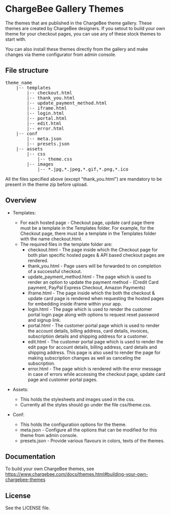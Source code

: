 # ChargeBee Gallery Themes

The themes that are published in the ChargeBee theme gallery. These themes are created by ChargeBee designers. If you setout to build your own theme for your checkout pages, you can use any of these stock themes to start with.

You can also install these themes directly from the gallery and make changes via theme configurator from admin console.

## File structure

<pre>
theme_name
	|-- templates
		|-- checkout.html
		|-- thank_you.html
		|-- update_payment_method.html
		|-- iframe.html
		|-- login.html
		|-- portal.html
		|-- edit.html
		|-- error.html
	|-- conf
		|-- meta.json
		|-- presets.json
	|-- assets
		|-- css
			|-- theme.css
		|-- images
			|-- *.jpg,*.jpeg,*.gif,*.png,*.ico
</pre>
All the files specified above (except "thank_you.html") are mandatory to be present in the theme zip before upload.


## Overview
* Templates:
    * For each hosted page - Checkout page, update card page there must be a template in the Templates folder. For example, for the Checkout page, there must be a template in the Templates folder with the name checkout.html.
    * The required files in the template folder are:
        * checkout.html - The page inside which the Checkout page for both plan specific hosted pages & API based checkout pages are rendered.
		* thank_you.html - Page users will be forwarded to on completion of a successful checkout.
		* update_payment_method.html - The page which is used to render an option to update the payment method - (Credit Card payment, PayPal Express Checkout, Amazon Payments)
		* iframe.html - The page inside which the both the checkout & update card page is rendered when requesting the hosted pages for embedding inside iframe within your app.
		* login.html - The page which is used to render the customer portal login page along with options to request reset password and signup link.
		* portal.html - The customer portal page which is used to render the account details, billing address, card details, invoices, subscription details and shipping address for a customer.
		* edit.html - The customer portal page which is used to render the edit page for account details, billing address, card details and shipping address. This page is also used to render the page for making subscription changes as well as canceling the subscription.
		* error.html - The page which is rendered with the error message in case of errors while accessing the checkout page, update card page and customer portal pages.

* Assets:
    * This holds the stylesheets and images used in the css.
    * Currently all the styles should go under the file css/theme.css.

* Conf:
    * This holds the configuration options for the theme.
    * meta.json - Configure all the options that can be modified for this theme from admin console.
    * presets.json - Provide various flavours in colors, texts of the themes.

## Documentation

To build your own ChargeBee themes, see https://www.chargebee.com/docs/themes.html#building-your-own-chargebee-themes


## License

See the LICENSE file.

